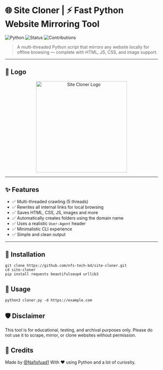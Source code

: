 # 🌐 Site Cloner | ⚡ Fast Python Website Mirroring Tool

![Python](https://img.shields.io/badge/Python-3.7+-blue?logo=python&logoColor=white)
![Status](https://img.shields.io/badge/Project-Active-brightgreen)
![Contributions](https://img.shields.io/badge/Contributions-Welcome-blueviolet)

> A multi-threaded Python script that mirrors any website locally for offline browsing — complete with HTML, JS, CSS, and image support.

---

## 📸 Logo

<p align="center">
  <img src="https://raw.githubusercontent.com/nfs-tech-bd/site-cloner/main/logo.png" alt="Site Cloner Logo" width="300"/>
</p>

---

## ✨ Features

- ✅ Multi-threaded crawling (5 threads)
- ✅ Rewrites all internal links for local browsing
- ✅ Saves HTML, CSS, JS, images and more
- ✅ Automatically creates folders using the domain name
- ✅ Uses a realistic `User-Agent` header
- ✅ Minimalistic CLI experience
- ✅ Simple and clean output

---

## 🧰 Installation
```
git clone https://github.com/nfs-tech-bd/site-cloner.git
cd site-cloner
pip install requests beautifulsoup4 urllib3
```



## 🚀 Usage
```python3 cloner.py -d https://example.com```


## 🛡️ Disclaimer

This tool is for educational, testing, and archival purposes only.
Please do not use it to scrape, mirror, or clone websites without permission.

## 🙌 Credits
Made by <a href="https://t.me/Nafisfyad1">@Nafisfuad1</a>
With ❤️ using Python and a lot of curiosity.
